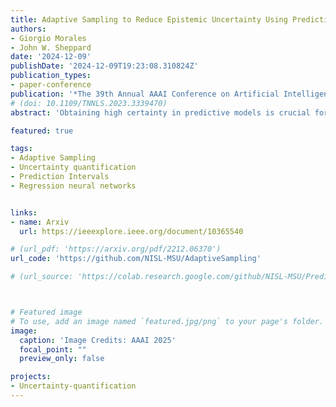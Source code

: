 ```yaml
---
title: Adaptive Sampling to Reduce Epistemic Uncertainty Using Prediction Interval-Generation Neural Networks
authors:
- Giorgio Morales
- John W. Sheppard
date: '2024-12-09'
publishDate: '2024-12-09T19:23:08.310824Z'
publication_types:
- paper-conference
publication: '*The 39th Annual AAAI Conference on Artificial Intelligence*'
# (doi: 10.1109/TNNLS.2023.3339470)
abstract: 'Obtaining high certainty in predictive models is crucial for making informed and trustworthy decisions in many scientific and engineering domains. However, extensive experimentation required for model accuracy can be both costly and time-consuming. This paper presents an adaptive sampling approach designed to reduce epistemic uncertainty in predictive models. Our primary contribution is the development of a metric that estimates potential epistemic uncertainty leveraging prediction interval-generation neural networks. This estimation relies on the distance between the predicted upper and lower bounds and the observed data at the tested positions and their neighboring points. Our second contribution is the proposal of a batch sampling strategy based on Gaussian processes (GPs). A GP is used as a surrogate model of the networks trained at each iteration of the adaptive sampling process. Using this GP, we design an acquisition function that selects a combination of sampling locations to maximize the reduction of epistemic uncertainty across the domain. We test our approach on three unidimensional synthetic problems and a multi-dimensional dataset based on an agricultural field for selecting experimental fertilizer rates. The results demonstrate that our method consistently converges faster to minimum epistemic uncertainty levels compared to Normalizing Flows Ensembles, MC-Dropout, and simple GPs.'

featured: true

tags:
- Adaptive Sampling
- Uncertainty quantification
- Prediction Intervals
- Regression neural networks


links:
- name: Arxiv
  url: https://ieeexplore.ieee.org/document/10365540

# (url_pdf: 'https://arxiv.org/pdf/2212.06370')
url_code: 'https://github.com/NISL-MSU/AdaptiveSampling'

# (url_source: 'https://colab.research.google.com/github/NISL-MSU/PredictionIntervals/blob/master/DualAQD_PredictionIntervals.ipynb')



# Featured image
# To use, add an image named `featured.jpg/png` to your page's folder. 
image:
  caption: 'Image Credits: AAAI 2025'
  focal_point: ""
  preview_only: false

projects:
- Uncertainty-quantification
---
```

